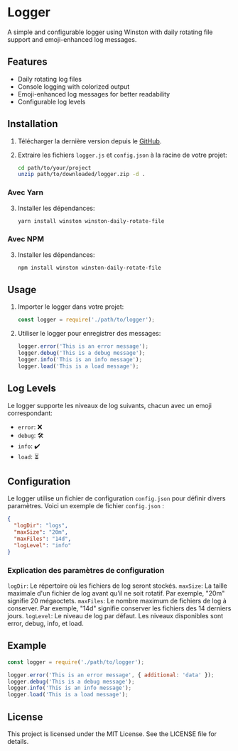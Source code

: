 # Logger

A simple and configurable logger using Winston with daily rotating file support and emoji-enhanced log messages.

## Features

- Daily rotating log files
- Console logging with colorized output
- Emoji-enhanced log messages for better readability
- Configurable log levels

## Installation

1. Télécharger la dernière version depuis le [GitHub](https://github.com/light2k4/logger/releases/latest).

2. Extraire les fichiers `logger.js` et `config.json` à la racine de votre projet:
    ```sh
    cd path/to/your/project
    unzip path/to/downloaded/logger.zip -d .
    ```

### Avec Yarn

3. Installer les dépendances:
    ```sh
    yarn install winston winston-daily-rotate-file
    ```

### Avec NPM

3. Installer les dépendances:
    ```sh
    npm install winston winston-daily-rotate-file
    ```

## Usage

1. Importer le logger dans votre projet:
    ```javascript
    const logger = require('./path/to/logger');
    ```

2. Utiliser le logger pour enregistrer des messages:
    ```javascript
    logger.error('This is an error message');
    logger.debug('This is a debug message');
    logger.info('This is an info message');
    logger.load('This is a load message');
    ```

## Log Levels

Le logger supporte les niveaux de log suivants, chacun avec un emoji correspondant:

- `error`: ❌
- `debug`: 🛠️
- `info`: ✔️
- `load`: ⏳

## Configuration

Le logger utilise un fichier de configuration `config.json` pour définir divers paramètres. Voici un exemple de fichier `config.json` :

```json
{
  "logDir": "logs",
  "maxSize": "20m",
  "maxFiles": "14d",
  "logLevel": "info"
}
```

### Explication des paramètres de configuration
`logDir`: Le répertoire où les fichiers de log seront stockés.
`maxSize`: La taille maximale d'un fichier de log avant qu'il ne soit rotatif. Par exemple, "20m" signifie 20 mégaoctets.
`maxFiles`: Le nombre maximum de fichiers de log à conserver. Par exemple, "14d" signifie conserver les fichiers des 14 derniers jours.
`logLevel`: Le niveau de log par défaut. Les niveaux disponibles sont error, debug, info, et load.

## Example

```javascript
const logger = require('./path/to/logger');

logger.error('This is an error message', { additional: 'data' });
logger.debug('This is a debug message');
logger.info('This is an info message');
logger.load('This is a load message');
```

## License
This project is licensed under the MIT License. See the LICENSE file for details.